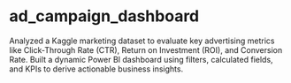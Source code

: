 # ad_campaign_dashboard
Analyzed a Kaggle marketing dataset to evaluate key advertising metrics like Click-Through Rate (CTR), Return on Investment (ROI), and Conversion Rate. Built a dynamic Power BI dashboard using filters, calculated fields, and KPIs to derive actionable business insights.
